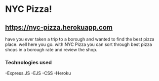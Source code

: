 # NYC Pizza!

## https://nyc-pizza.herokuapp.com

have you ever taken a trip to a borough and wanted to find the best pizza place. well here you go. with NYC Pizza you can sort through best pizza shops in a borough rate and review the shop.

### Technologies used

-Express.JS
-EJS
-CSS
-Heroku

